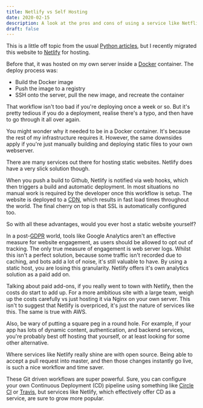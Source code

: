 ```yaml
---
title: Netlify vs Self Hosting
date: 2020-02-15
description: A look at the pros and cons of using a service like Netflify to host a static website, vs self hosting.
draft: false
---
```


This is a little off topic from the usual [Python articles](..), but I recently migrated this website to [Netlify](https://www.netlify.com/) for hosting.

Before that, it was hosted on my own server inside a [Docker](https://www.docker.com/) container. The deploy process was:

 * Build the Docker image
 * Push the image to a registry
 * SSH onto the server, pull the new image, and recreate the container

That workflow isn't too bad if you're deploying once a week or so. But it's pretty tedious if you do a deployment, realise there's a typo, and then have to go through it all over again.

You might wonder why it needed to be in a Docker container. It's because the rest of my infrastructure requires it. However, the same downsides apply if you're just manually building and deploying static files to your own webserver.

There are many services out there for hosting static websites. Netlify does have a very slick solution though.

When you push a build to Github, Netlify is notified via web hooks, which then triggers a build and automatic deployment. In most situations no manual work is required by the developer once this workflow is setup. The website is deployed to a [CDN](https://en.wikipedia.org/wiki/Content_delivery_network), which results in fast load times throughout the world. The final cherry on top is that SSL is automatically configured too.

So with all these advantages, would you ever host a static website yourself?

In a post-[GDPR](https://en.wikipedia.org/wiki/General_Data_Protection_Regulation) world, tools like Google Analytics aren't an effective measure for website engagement, as users should be allowed to opt out of tracking. The only true measure of engagement is web server logs. Whilst this isn't a perfect solution, because some traffic isn't recorded due to caching, and bots add a lot of noise, it's still valuable to have. By using a static host, you are losing this granularity. Netlify offers it's own analytics solution as a paid add on.

Talking about paid add-ons, if you really went to town with Netlify, then the costs do start to add up. For a more ambitious site with a large team, weigh up the costs carefully vs just hosting it via Nginx on your own server. This isn't to suggest that Netlify is overpriced, it's just the nature of services like this. The same is true with AWS.

Also, be wary of putting a square peg in a round hole. For example, if your app has lots of dynamic content, authentication, and backend services, you're probably best off hosting that yourself, or at least looking for some other alternative.

Where services like Netlify really shine are with open source. Being able to accept a pull request into master, and then those changes instantly go live, is such a nice workflow and time saver.

These Git driven workflows are super powerful. Sure, you can configure your own Continuous Deployment (CD) pipeline using something like [Circle CI](https://circleci.com/) or [Travis](https://travis-ci.com/), but services like Netlify, which effectively offer CD as a service, are sure to grow more popular.
